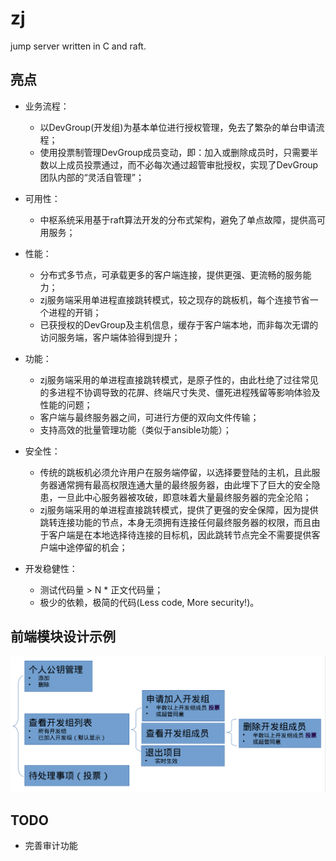 # zj
jump server written in C and raft.

## 亮点
- 业务流程：        
	- 以DevGroup(开发组)为基本单位进行授权管理，免去了繁杂的单台申请流程；
	- 使用投票制管理DevGroup成员变动，即：加入或删除成员时，只需要半数以上成员投票通过，而不必每次通过超管审批授权，实现了DevGroup团队内部的“灵活自管理”；

- 可用性：        
	- 中枢系统采用基于raft算法开发的分布式架构，避免了单点故障，提供高可用服务；

- 性能：        
	- 分布式多节点，可承载更多的客户端连接，提供更强、更流畅的服务能力；
	- zj服务端采用单进程直接跳转模式，较之现存的跳板机，每个连接节省一个进程的开销；
	- 已获授权的DevGroup及主机信息，缓存于客户端本地，而非每次无谓的访问服务端，客户端体验得到提升；

- 功能：        
	- zj服务端采用的单进程直接跳转模式，是原子性的，由此杜绝了过往常见的多进程不协调导致的花屏、终端尺寸失灵、僵死进程残留等影响体验及性能的问题；
	- 客户端与最终服务器之间，可进行方便的双向文件传输；
	- 支持高效的批量管理功能（类似于ansible功能）；

- 安全性：        
	- 传统的跳板机必须允许用户在服务端停留，以选择要登陆的主机，且此服务器通常拥有最高权限连通大量的最终服务器，由此埋下了巨大的安全隐患，一旦此中心服务器被攻破，即意味着大量最终服务器的完全沦陷；
	- zj服务端采用的单进程直接跳转模式，提供了更强的安全保障，因为提供跳转连接功能的节点，本身无须拥有连接任何最终服务器的权限，而且由于客户端是在本地选择待连接的目标机，因此跳转节点完全不需要提供客户端中途停留的机会；

- 开发稳健性：        
	- 测试代码量 > N * 正文代码量；
	- 极少的依赖，极简的代码(Less code, More security!)。

## 前端模块设计示例
![](demo/前端模块设计示例.png)

## TODO
- 完善审计功能
